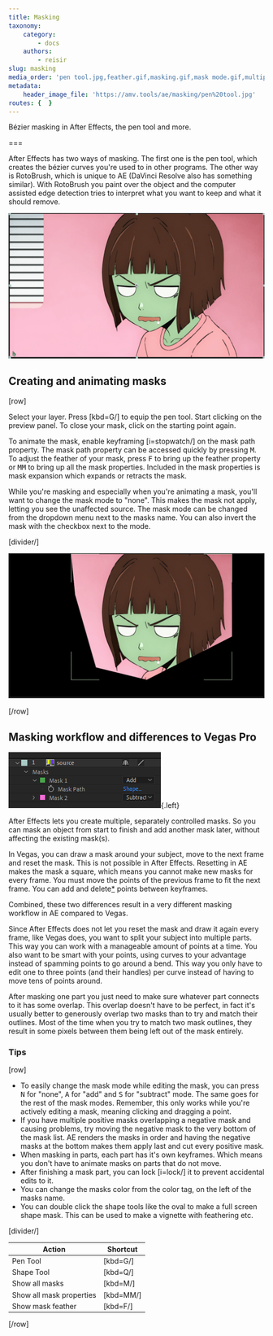 ```yaml
---
title: Masking
taxonomy:
    category:
        - docs
    authors:
        - reisir
slug: masking
media_order: 'pen tool.jpg,feather.gif,masking.gif,mask mode.gif,multiple masks.png'
metadata:
    header_image_file: 'https://amv.tools/ae/masking/pen%20tool.jpg'
routes: {  }
---
```


Bézier masking in After Effects, the pen tool and more.

===

After Effects has two ways of masking. The first one is the pen tool, which creates the bézier curves you're used to in other programs. The other way is RotoBrush, which is unique to AE (DaVinci Resolve also has something similar). With RotoBrush you paint over the object and the computer assisted edge detection tries to interpret what you want to keep and what it should remove. 

![creating a mask with the pen tool](masking.gif "Anime: Tower of God")

## Creating and animating masks

[row]

Select your layer. Press [kbd=G/] to equip the pen tool. Start clicking on the preview panel. To close your mask, click on the starting point again.

To animate the mask, enable keyframing [i=stopwatch/] on the mask path property. The mask path property can be accessed quickly by pressing <kbd>M</kbd>. To adjust the feather of your mask, press <kbd>F</kbd> to bring up the feather property or <kbd>MM</kbd> to 
bring up all the mask properties. Included in the mask properties is mask expansion which expands or retracts the mask.


While you're masking and especially when you're animating a mask, you'll want to change the mask mode to "none". This makes the mask not apply, letting you see the unaffected source. The mask mode can be changed from the dropdown menu next to the masks name. You can also invert the mask with the checkbox next to the mode.

[divider/]

![mask expansion and feather properties](feather.gif "Anime: Tower of God")

[/row]

## Masking workflow and differences to Vegas Pro

![multiple masks](multiple%20masks.png){.left}

After Effects lets you create multiple, separately controlled masks. So you can mask an object from start to finish and add another mask later, without affecting the existing mask(s).

In Vegas, you can draw a mask around your subject, move to the next frame and reset the mask. This is not possible in After Effects. Resetting in AE makes the mask a square, which means you cannot make new masks for every frame. You must move the points of the previous frame to fit the next frame. You can add and delete[\*](../basics/preferences) points between keyframes.

Combined, these two differences result in a very different masking workflow in AE compared to Vegas.

Since After Effects does not let you reset the mask and draw it again every frame, like Vegas does, you want to split your subject into multiple parts. This way you can work with a manageable amount of points at a time. You also want to be smart with your points, using curves to your advantage instead of spamming points to go around a bend. This way you only have to edit one to three points (and their handles) per curve instead of having to move tens of points around.

After masking one part you just need to make sure whatever part connects to it has some overlap. This overlap doesn't have to be perfect, in fact it's usually better to generously overlap two masks than to try and match their outlines. Most of the time when you try to match two mask outlines, they result in some pixels between them being left out of the mask entirely. 

### Tips

[row]

- To easily change the mask mode while editing the mask, you can press <kbd>N</kbd> for "none", <kbd>A</kbd> for "add" and <kbd>S</kbd> for "subtract" mode. The same goes for the rest of the mask modes. Remember, this only works while you're actively editing a mask, meaning clicking and dragging a point.
- If you have multiple positive masks overlapping a negative mask and causing problems, try moving the negative mask to the very bottom of the mask list. AE renders the masks in order and having the negative masks at the bottom makes them apply last and cut every positive mask.
- When masking in parts, each part has it's own keyframes. Which means you don't have to animate masks on parts that do not move.
- After finishing a mask part, you can lock [i=lock/] it to prevent accidental edits to it.
- You can change the masks color from the color tag, on the left of the masks name.
- You can double click the shape tools like the oval to make a full screen shape mask. This can be used to make a vignette with feathering etc.

[divider/]

<div class="nomobile" markdown="1">

| Action                   | Shortcut |
| ------------------------ | -------- |
| Pen Tool                 | [kbd=G/] |
| Shape Tool               | [kbd=Q/] |
| Show all masks           | [kbd=M/] |
| Show all mask properties | [kbd=MM/]|
| Show mask feather        | [kbd=F/] |
    
</div>

[/row]

